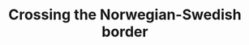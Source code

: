 ---
layout:     post
title:      Crossing the Norwegian-Swedish border
categories: [A Ride on The Pilgrims' Route]
---